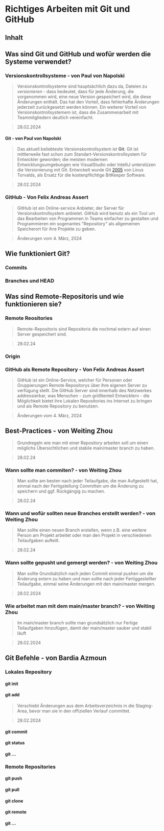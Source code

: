 # Richtiges Arbeiten mit Git und GitHub

## Inhalt

## Was sind Git und GitHub und wofür werden die Systeme verwendet?

### Versionskontrollsysteme - von Paul von Napolski
> Versionskontrollsysteme sind hauptsächlich dazu da, Dateien zu *versionieren* - dass bedeutet, dass für jede Änderung, die vorgenommen wird, eine neue Version gespeichert wird, die diese Änderungen enthält. Das hat den Vorteil, dass fehlerhafte Änderungen jederzeit zurückgesetzt werden können. Ein weiterer Vorteil von Versionskontrollsystemem ist, dass die Zusammenarbeit mit Teammitgliedern deutlich vereinfacht.

> 28.02.2024

#### Git - von Paul von Napolski
> Das aktuell beliebteste Versionskontrollsystem ist **Git**. Git ist mittlerweile fast schon zum Standart-Versionskontrollsystem für Entwickler geworden; die meisten modernen Entwicklungsumgebungen wie VisualStudio oder IntelliJ unterstüzen die Versionierung mit Git. Entwickelt wurde Git [2005](https://de.wikipedia.org/wiki/Git) von Linus Torvalds, als Ersatz für die kostenpflichtige BitKeeper Software.

> 28.02.2024

### GitHub - Von Felix Andreas Assert
> GitHub ist ein Online-service Anbieter, der Server für Versionskontrollsystem anbietet. GitHub wird benutz als ein Tool um das Bearbeiten von Programmen in Teams einfacher zu gestalten und Programmieren ein sogenantes "Repository" als allgemeinen Speicherort für ihre Projekte zu geben. 

> Änderungen vom 4. März, 2024

## Wie funktioniert Git?

### Commits

### Branches und HEAD

## Was sind Remote-Repositoris und wie funktionieren sie?
### Remote Reositories
> Remote-Repositoris sind Repositoris die nochmal extern auf einen Server gespeichert sind.

> 28.02.24

### Origin

### GitHub als Remote Repository - Von Felix Andreas Assert

> GitHub ist ein Online-Service, welcher für Personen oder Gruppierungen Remote Repositorys über ihre eigenen Server zu verfügung stellt. Die GitHub Server sind innerhalb des Netzwerkes addressierbar, was Menschen - zum größtenteil Entwicklern - die Möglichkeit bietet ihre Lokalen Repositories ins Internet zu bringen und als Remote Repository zu benutzen.

> Änderungen vom 4. März, 2024

## Best-Practices - von Weiting Zhou
> Grundregeln wie man mit einer Repository arbeiten soll um einen möglichs Übersichtlichen und stabile main/master branch zu haben.

> 28.02.24

### Wann sollte man commiten? - von Weiting Zhou
> Man sollte am besten nach jeder Teilaufgabe, die man Aufgestellt hat, einmal nach der Fertigstellung Committen um die Änderung zu speichern und ggf. Rückgängig zu machen.

> 28.02.24

### Wann und wofür sollten neue Branches erstellt werden? - von Weiting Zhou
> Man sollte einen neuen Branch erstellen, wenn z.B. eine weitere Person am Projekt arbeitet oder man den Projekt in verschiedenen Teilaufgaben aufteilt.

> 28.02.24

### Wann sollte gepusht und gemergt werden? - von Weiting Zhou
> Man sollte Grundsätzlich nach jeden Commit einmal pushen um die Änderung extern zu haben und man sollte nach jeder Fertiggestellter Teilaufgabe, einmal seine Änderungen mit den main/master mergen.

> 28.02.2024

### Wie arbeitet man mit dem main/master branch? - von Weiting Zhou
> Im main/master branch sollte man grundsätzlich nur Fertige Teilaufgaben hinzufügen, damit der main/master sauber und stabil läuft

> 28.02.2024

## Git Befehle - von Bardia Azmoun

### Lokales Repository

#### git init
> 

#### git add
> Verschiebt Änderungen aus dem Arbeitsverzeichnis in die Staging-Area, bevor man sie in den offiziellen Verlauf committet.

> 28.02.2024

#### git commit
> 

#### git status
> 

#### git ...

### Remote Repositories

#### git push
> 

#### git pull
> 

#### git clone
> 

#### git remote
> 

#### git ...
